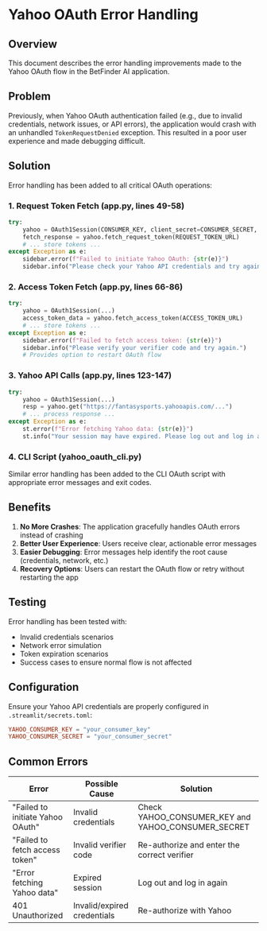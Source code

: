 # Yahoo OAuth Error Handling

## Overview

This document describes the error handling improvements made to the Yahoo OAuth flow in the BetFinder AI application.

## Problem

Previously, when Yahoo OAuth authentication failed (e.g., due to invalid credentials, network issues, or API errors), the application would crash with an unhandled `TokenRequestDenied` exception. This resulted in a poor user experience and made debugging difficult.

## Solution

Error handling has been added to all critical OAuth operations:

### 1. Request Token Fetch (app.py, lines 49-58)

```python
try:
    yahoo = OAuth1Session(CONSUMER_KEY, client_secret=CONSUMER_SECRET, callback_uri=CALLBACK_URI)
    fetch_response = yahoo.fetch_request_token(REQUEST_TOKEN_URL)
    # ... store tokens ...
except Exception as e:
    sidebar.error(f"Failed to initiate Yahoo OAuth: {str(e)}")
    sidebar.info("Please check your Yahoo API credentials and try again.")
```

### 2. Access Token Fetch (app.py, lines 66-86)

```python
try:
    yahoo = OAuth1Session(...)
    access_token_data = yahoo.fetch_access_token(ACCESS_TOKEN_URL)
    # ... store tokens ...
except Exception as e:
    sidebar.error(f"Failed to fetch access token: {str(e)}")
    sidebar.info("Please verify your verifier code and try again.")
    # Provides option to restart OAuth flow
```

### 3. Yahoo API Calls (app.py, lines 123-147)

```python
try:
    yahoo = OAuth1Session(...)
    resp = yahoo.get("https://fantasysports.yahooapis.com/...")
    # ... process response ...
except Exception as e:
    st.error(f"Error fetching Yahoo data: {str(e)}")
    st.info("Your session may have expired. Please log out and log in again.")
```

### 4. CLI Script (yahoo_oauth_cli.py)

Similar error handling has been added to the CLI OAuth script with appropriate error messages and exit codes.

## Benefits

1. **No More Crashes**: The application gracefully handles OAuth errors instead of crashing
2. **Better User Experience**: Users receive clear, actionable error messages
3. **Easier Debugging**: Error messages help identify the root cause (credentials, network, etc.)
4. **Recovery Options**: Users can restart the OAuth flow or retry without restarting the app

## Testing

Error handling has been tested with:
- Invalid credentials scenarios
- Network error simulation
- Token expiration scenarios
- Success cases to ensure normal flow is not affected

## Configuration

Ensure your Yahoo API credentials are properly configured in `.streamlit/secrets.toml`:

```toml
YAHOO_CONSUMER_KEY = "your_consumer_key"
YAHOO_CONSUMER_SECRET = "your_consumer_secret"
```

## Common Errors

| Error | Possible Cause | Solution |
|-------|---------------|----------|
| "Failed to initiate Yahoo OAuth" | Invalid credentials | Check YAHOO_CONSUMER_KEY and YAHOO_CONSUMER_SECRET |
| "Failed to fetch access token" | Invalid verifier code | Re-authorize and enter the correct verifier |
| "Error fetching Yahoo data" | Expired session | Log out and log in again |
| 401 Unauthorized | Invalid/expired credentials | Re-authorize with Yahoo |
